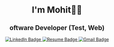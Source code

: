 <h1 align = "center">I'm Mohit👋🏼</h1>
<h2 align="center"> oftware Developer (Test, Web) </h2>
<div align="center">
  <a href="https://www.linkedin.com/in/mlohani2/">
    <img src="https://img.shields.io/badge/LinkedIn-blue?style=for-the-badge&logo=linkedin&logoColor=white" alt="LinkedIn Badge"/>
  </a>
  <a href="https://lohani-mohit.github.io/my-site/">
    <img src="https://img.shields.io/badge/about-me-black?style=for-the-badge&logo=indeed&logoColor=white" alt="Resume Badge"/>
  </a>
	 <a href="mailto:mohit.lohanivk@gmail.com">
    <img src="https://img.shields.io/badge/contact%20me-blue?style=for-the-badge&logo=gmail&logoColor=white" alt="Gmail Badge"/>
  </a>
</div>

